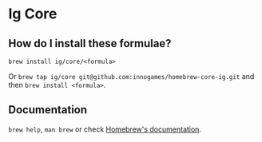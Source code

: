 # Ig Core

## How do I install these formulae?

`brew install ig/core/<formula>`

Or `brew tap ig/core git@github.com:innogames/homebrew-core-ig.git` and then `brew install <formula>`.

## Documentation

`brew help`, `man brew` or check [Homebrew's documentation](https://docs.brew.sh).
